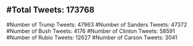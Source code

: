 #Total Tweets: 173768 
---
#Number of Trump Tweets: 47963
#Number of Sanders Tweets: 47372
#Number of Bush Tweets: 4176
#Number of Clinton Tweets: 58591
#Number of Rubio Tweets: 12627
#Number of Carson Tweets: 3041